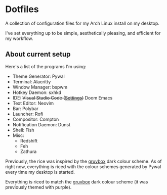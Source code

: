# Dotfiles

A collection of configuration files for my Arch Linux install on my desktop.

I've set everything up to be simple, aesthetically pleasing, and efficient for my workflow.

## About current setup

Here's a list of the programs I'm using:
- Theme Generator: Pywal
- Terminal: Alacritty
- Window Manager: bspwm
- Hotkey Daemon: sxhkd
- IDE: ~~Visual Studio Code ([Settings](https://gist.github.com/ZacJoffe/1417ebed26108060fcdefd6b1e4895ed))~~ Doom Emacs
- Text Editor: Neovim
- Bar: Polybar
- Launcher: Rofi
- Compositor: Compton
- Notification Daemon: Dunst
- Shell: Fish
- Misc:
  - Redshift
  - Feh
  - Zathura

Previously, the rice was inspired by the [gruvbox](https://github.com/morhetz/gruvbox) dark colour scheme. As of right now, everything is riced with the colour schemes generated by Pywal every time my desktop is started.

Everything is riced to match the [gruvbox](https://github.com/morhetz/gruvbox) dark colour scheme (it was previously themed with purple).
